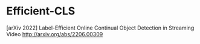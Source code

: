 # Efficient-CLS
[arXiv 2022] Label-Efficient Online Continual Object Detection in Streaming Video 
http://arxiv.org/abs/2206.00309

